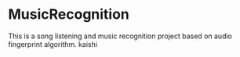 # MusicRecognition
This is a song listening and music recognition project based on audio fingerprint algorithm.
    kaishi
